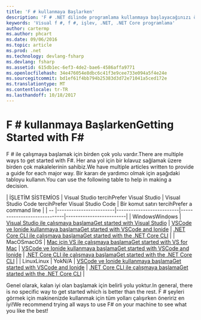 ```yaml
---
title: 'F # kullanmaya Başlarken'
description: 'F # .NET dilinde programlama kullanmaya başlayacağınızı öğrenin.'
keywords: 'Visual f #, f #, işlev, .NET, .NET Core programlama'
author: cartermp
ms.author: phcart
ms.date: 09/06/2016
ms.topic: article
ms.prod: .net
ms.technology: devlang-fsharp
ms.devlang: fsharp
ms.assetid: 615db1ec-6ef3-4de2-bae6-4586affa9771
ms.openlocfilehash: 34e476054e8dbc6c41f3e9cee733e094a5f4e24e
ms.sourcegitcommit: bd1ef61f4bb794b25383d3d72e71041a5ced172e
ms.translationtype: MT
ms.contentlocale: tr-TR
ms.lasthandoff: 10/18/2017
---
```

# <a name="getting-started-with-f"></a><span data-ttu-id="e847e-104">F # kullanmaya Başlarken</span><span class="sxs-lookup"><span data-stu-id="e847e-104">Getting Started with F#</span></span> #

<span data-ttu-id="e847e-105">F # ile çalışmaya başlamak için birden çok yolu vardır.</span><span class="sxs-lookup"><span data-stu-id="e847e-105">There are multiple ways to get started with F#.</span></span>  <span data-ttu-id="e847e-106">Her ana yol için bir kılavuz sağlamak üzere birden çok makalelerinin sahibiz.</span><span class="sxs-lookup"><span data-stu-id="e847e-106">We have multiple articles written to provide a guide for each major way.</span></span>  <span data-ttu-id="e847e-107">Bir kararı de yardımcı olmak için aşağıdaki tabloyu kullanın.</span><span class="sxs-lookup"><span data-stu-id="e847e-107">You can use the following table to help in making a decision.</span></span>

| <span data-ttu-id="e847e-108">İŞLETİM SİSTEMİ</span><span class="sxs-lookup"><span data-stu-id="e847e-108">OS</span></span> | <span data-ttu-id="e847e-109">Visual Studio tercih</span><span class="sxs-lookup"><span data-stu-id="e847e-109">Prefer Visual Studio</span></span> | <span data-ttu-id="e847e-110">Visual Studio Code tercih</span><span class="sxs-lookup"><span data-stu-id="e847e-110">Prefer Visual Studio Code</span></span> | <span data-ttu-id="e847e-111">Bir komut satırı tercih</span><span class="sxs-lookup"><span data-stu-id="e847e-111">Prefer a command line</span></span> |
| -- |------------------------|--------------------------|-----------------------------|-------------------------|
| <span data-ttu-id="e847e-112">Windows</span><span class="sxs-lookup"><span data-stu-id="e847e-112">Windows</span></span> | [<span data-ttu-id="e847e-113">Visual Studio ile çalışmaya başlama</span><span class="sxs-lookup"><span data-stu-id="e847e-113">Get started with Visual Studio</span></span>](get-started-visual-studio.md) | [<span data-ttu-id="e847e-114">VSCode ve Ionide kullanmaya başlama</span><span class="sxs-lookup"><span data-stu-id="e847e-114">Get started with VSCode and Ionide</span></span>](get-started-vscode.md) | [<span data-ttu-id="e847e-115">.NET Core CLI ile çalışmaya başlama</span><span class="sxs-lookup"><span data-stu-id="e847e-115">Get started with the .NET Core CLI</span></span>](get-started-command-line.md) |
| <span data-ttu-id="e847e-116">MacOS</span><span class="sxs-lookup"><span data-stu-id="e847e-116">macOS</span></span> | [<span data-ttu-id="e847e-117">Mac için VS ile çalışmaya başlama</span><span class="sxs-lookup"><span data-stu-id="e847e-117">Get started with VS for Mac</span></span>](get-started-with-visual-studio-for-mac.md) | [<span data-ttu-id="e847e-118">VSCode ve Ionide kullanmaya başlama</span><span class="sxs-lookup"><span data-stu-id="e847e-118">Get started with VSCode and Ionide</span></span>](get-started-vscode.md) | [<span data-ttu-id="e847e-119">.NET Core CLI ile çalışmaya başlama</span><span class="sxs-lookup"><span data-stu-id="e847e-119">Get started with the .NET Core CLI</span></span>](get-started-command-line.md) |
| <span data-ttu-id="e847e-120">Linux</span><span class="sxs-lookup"><span data-stu-id="e847e-120">Linux</span></span> | <span data-ttu-id="e847e-121">Yok</span><span class="sxs-lookup"><span data-stu-id="e847e-121">N/A</span></span> | [<span data-ttu-id="e847e-122">VSCode ve Ionide kullanmaya başlama</span><span class="sxs-lookup"><span data-stu-id="e847e-122">Get started with VSCode and Ionide</span></span>](get-started-vscode.md) | [<span data-ttu-id="e847e-123">.NET Core CLI ile çalışmaya başlama</span><span class="sxs-lookup"><span data-stu-id="e847e-123">Get started with the .NET Core CLI</span></span>](get-started-command-line.md) |

<span data-ttu-id="e847e-124">Genel olarak, kalan iyi olan başlamak için belirli yolu yoktur.</span><span class="sxs-lookup"><span data-stu-id="e847e-124">In general, there is no specific way to get started which is better than the rest.</span></span>  <span data-ttu-id="e847e-125">F # şeyleri görmek için makinenizde kullanmak için tüm yolları çalışırken öneririz en iyi!</span><span class="sxs-lookup"><span data-stu-id="e847e-125">We recommend trying all ways to use F# on your machine to see what you like the best!</span></span>
